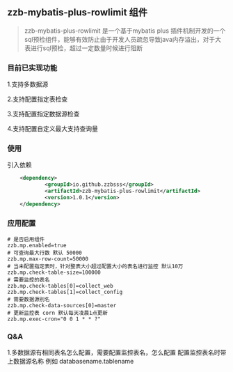 ## zzb-mybatis-plus-rowlimit 组件
> zzb-mybatis-plus-rowlimit 是一个基于mybatis plus 插件机制开发的一个sql预检组件，能够有效防止由于开发人员疏忽导致java内存溢出，对于大表进行sql预检，超过一定数量时候进行阻断

### 目前已实现功能

1.支持多数据源

2.支持配置指定表检查

3.支持配置指定数据源检查

4.支持配置自定义最大支持查询量

### 使用
引入依赖
``` xml
    <dependency>
            <groupId>io.github.zzbsss</groupId>
            <artifactId>zzb-mybatis-plus-rowlimit</artifactId>
            <version>1.0.1</version>
    </dependency>
``` 

### 应用配置
``` properties
# 是否启用组件
zzb.mp.enabled=true
# 可查询最大行数 默认 50000
zzb.mp.max-row-count=50000
# 当未配置指定表时，针对整表大小超过配置大小的表名进行监控 默认10万
zzb.mp.check-table-size=100000
# 需要监控的表名
zzb.mp.check-tables[0]=collect_web
zzb.mp.check-tables[1]=collect_config
# 需要数据源别名
zzb.mp.check-data-sources[0]=master
# 更新监控表 corn 默认每天凌晨1点更新
zzb.mp.exec-cron="0 0 1 * * ?"
```

### Q&A
1.多数据源有相同表名怎么配置，需要配置监控表名，怎么配置
配置监控表名时带上数据源名称 例如 databasename.tablename

